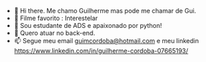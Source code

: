 - 👋 Hi there. Me chamo Guilherme mas pode me chamar de Gui.
- 👀 Filme favorito : Interestelar 
- 🌱 Sou estudante de ADS e apaixonado por python!
- 💞️ Quero atuar no back-end.
- 📫 Segue meu email guimcordoba@hotmail.com e meu linkedin https://www.linkedin.com/in/guilherme-cordoba-07665193/

<!---
GuiCordoba/GuiCordoba is a ✨ special ✨ repository because its `README.md` (this file) appears on your GitHub profile.
You can click the Preview link to take a look at your changes.
--->
